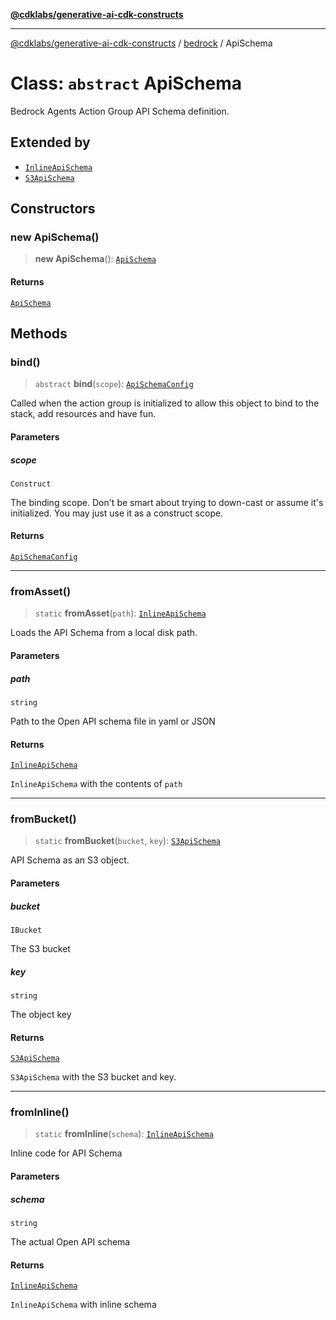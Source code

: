 [**@cdklabs/generative-ai-cdk-constructs**](../../../README.md)

***

[@cdklabs/generative-ai-cdk-constructs](../../../README.md) / [bedrock](../README.md) / ApiSchema

# Class: `abstract` ApiSchema

Bedrock Agents Action Group API Schema definition.

## Extended by

- [`InlineApiSchema`](InlineApiSchema.md)
- [`S3ApiSchema`](S3ApiSchema.md)

## Constructors

### new ApiSchema()

> **new ApiSchema**(): [`ApiSchema`](ApiSchema.md)

#### Returns

[`ApiSchema`](ApiSchema.md)

## Methods

### bind()

> `abstract` **bind**(`scope`): [`ApiSchemaConfig`](../interfaces/ApiSchemaConfig.md)

Called when the action group is initialized to allow this object to bind
to the stack, add resources and have fun.

#### Parameters

##### scope

`Construct`

The binding scope. Don't be smart about trying to down-cast or
assume it's initialized. You may just use it as a construct scope.

#### Returns

[`ApiSchemaConfig`](../interfaces/ApiSchemaConfig.md)

***

### fromAsset()

> `static` **fromAsset**(`path`): [`InlineApiSchema`](InlineApiSchema.md)

Loads the API Schema from a local disk path.

#### Parameters

##### path

`string`

Path to the Open API schema file in yaml or JSON

#### Returns

[`InlineApiSchema`](InlineApiSchema.md)

`InlineApiSchema` with the contents of `path`

***

### fromBucket()

> `static` **fromBucket**(`bucket`, `key`): [`S3ApiSchema`](S3ApiSchema.md)

API Schema as an S3 object.

#### Parameters

##### bucket

`IBucket`

The S3 bucket

##### key

`string`

The object key

#### Returns

[`S3ApiSchema`](S3ApiSchema.md)

`S3ApiSchema` with the S3 bucket and key.

***

### fromInline()

> `static` **fromInline**(`schema`): [`InlineApiSchema`](InlineApiSchema.md)

Inline code for API Schema

#### Parameters

##### schema

`string`

The actual Open API schema

#### Returns

[`InlineApiSchema`](InlineApiSchema.md)

`InlineApiSchema` with inline schema

